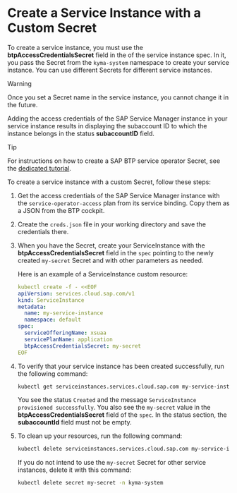 # Create a Service Instance with a Custom Secret

To create a service instance, you must use the **btpAccessCredentialsSecret** field in the of the service instance spec. In it, you pass the Secret from the `kyma-system` namespace to create your service instance. You can use different Secrets for different service instances.

> [!WARNING] 
> Once you set a Secret name in the service instance, you cannot change it in the future.

Adding the access credentials of the SAP Service Manager instance in your service instance results in displaying the subaccount ID to which the instance belongs in the status **subaccountID** field.

> [!TIP]
> For instructions on how to create a SAP BTP service operator Secret, see the [dedicated tutorial](04-20-create-btp-service-operator-secret.md).

To create a service instance with a custom Secret, follow these steps:

1. Get the access credentials of the SAP Service Manager instance with the `service-operator-access` plan from its service binding. Copy them as a JSON from the BTP cockpit. 

2. Create the `creds.json` file in your working directory and save the credentials there. <!--is this step necessary for the managed offering; if not, what's the next step?-->

3. When you have the Secret, create your ServiceInstance with the **btpAccessCredentialsSecret** field in the `spec` pointing to the newly created `my-secret` Secret and with other parameters as needed.

   Here is an example of a ServiceInstance custom resource:

   ```yaml
   kubectl create -f - <<EOF
   apiVersion: services.cloud.sap.com/v1
   kind: ServiceInstance
   metadata:
     name: my-service-instance
     namespace: default
   spec:
     serviceOfferingName: xsuaa
     servicePlanName: application
     btpAccessCredentialsSecret: my-secret
   EOF
   ```

4. To verify that your service instance has been created successfully, run the following command:

    ```bash
    kubectl get serviceinstances.services.cloud.sap.com my-service-instance -o yaml
    ```

    You see the status `Created` and the message `ServiceInstance provisioned successfully`.
    You also see the `my-secret` value in the **btpAccessCredentialsSecret** field of the `spec`.
    In the status section, the **subaccountId** field must not be empty.

5. To clean up your resources, run the following command:

    ```bash
    kubectl delete serviceinstances.services.cloud.sap.com my-service-instance
    ```

    If you do not intend to use the `my-secret` Secret for other service instances, delete it with this command:

    ```bash
    kubectl delete secret my-secret -n kyma-system
    ```
